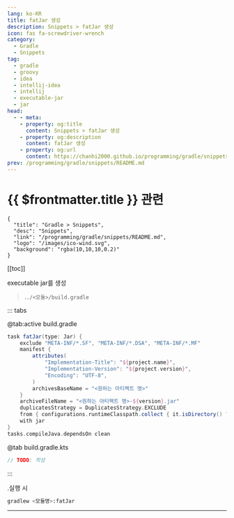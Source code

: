 ```yaml
---
lang: ko-KR
title: fatJar 생성
description: Snippets > fatJar 생성
icon: fas fa-screwdriver-wrench
category:
  - Gradle
  - Snippets
tag: 
  - gradle
  - groovy
  - idea
  - intellij-idea
  - intellij
  - executable-jar
  - jar
head:
  - - meta:
    - property: og:title
      content: Snippets > fatJar 생성
    - property: og:description
      content: fatJar 생성
    - property: og:url
      content: https://chanhi2000.github.io/programming/gradle/snippets/create-fatjar.html
prev: /programming/gradle/snippets/README.md
---
```


# {{ $frontmatter.title }} 관련

```component VPCard
{
  "title": "Gradle > Snippets",
  "desc": "Snippets",
  "link": "/programming/gradle/snippets/README.md",
  "logo": "/images/ico-wind.svg",
  "background": "rgba(10,10,10,0.2)"
}
```

[[toc]]

executable jar를 생성

> .<VPIcon icon="fas fa-folder-open"/>`./<모듈>/`<VPIcon icon="iconfont icon-gradle"/>`build.gradle`

::: tabs

@tab:active <VPIcon icon="iconfont icon-gradle"/>build.gradle

```groovy
task fatJar(type: Jar) {
    exclude "META-INF/*.SF", "META-INF/*.DSA", "META-INF/*.MF"
    manifest {
        attributes(
            "Implementation-Title": "${project.name}",
            "Implementation-Version": "${project.version}",
            "Encoding": "UTF-8",
        )
        archivesBaseName = "<원하는 아티팩트 명>"
    }
    archiveFileName = "<원하는 아티팩트 명>-${version}.jar"
    duplicatesStrategy = DuplicatesStrategy.EXCLUDE
    from { configurations.runtimeClasspath.collect { it.isDirectory() ? it : zipTree(it) } }
    with jar
}
tasks.compileJava.dependsOn clean
```

@tab <VPIcon icon="iconfont icon-kotlin"/>build.gradle.kts

```kotlin
// TODO: 작성
```

:::

.<VPIcon icon="iconfont icon-shell"/>실행 시

```sh
gradlew <모듈명>:fatJar
```

---

<TagLinks />